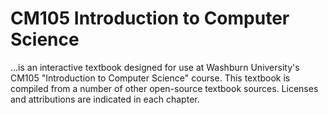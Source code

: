 # CM105 Introduction to Computer Science

...is an interactive textbook designed for use at Washburn University's CM105 "Introduction to Computer Science" course. 
This textbook is compiled from a number of other open-source textbook sources. Licenses and attributions are indicated 
in each chapter.

